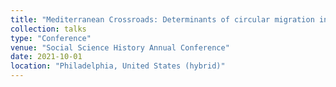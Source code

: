 ```yaml
---
title: "Mediterranean Crossroads: Determinants of circular migration in Spain, 1955-1973"
collection: talks
type: "Conference"
venue: "Social Science History Annual Conference"
date: 2021-10-01
location: "Philadelphia, United States (hybrid)"
---
```

